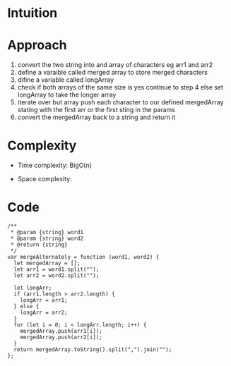 # Intuition

<!-- Describe your first thoughts on how to solve this problem. -->

# Approach

<!-- Describe your approach to solving the problem. -->

1. convert the two string into and array of characters eg arr1 and arr2
2. define a varaible called merged array to store merged characters
3. difine a variable called longArray
4. check if both arrays of the same size is yes continue to step 4 else set longArray to take the longer array
5. iterate over but array push each character to our defined mergedArray stating with the first arr or the first sting in the params
6. convert the mergedArray back to a string and return it

# Complexity

- Time complexity: BigO(n)
<!-- Add your time complexity here, e.g. $$O(n)$$ -->

- Space complexity:
<!-- Add your space complexity here, e.g. $$O(n)$$ -->

# Code

```
/**
 * @param {string} word1
 * @param {string} word2
 * @return {string}
 */
var mergeAlternately = function (word1, word2) {
  let mergedArray = [];
  let arr1 = word1.split("");
  let arr2 = word2.split("");

  let longArr;
  if (arr1.length > arr2.length) {
    longArr = arr1;
  } else {
    longArr = arr2;
  }
  for (let i = 0; i < longArr.length; i++) {
    mergedArray.push(arr1[i]);
    mergedArray.push(arr2[i]);
  }
  return mergedArray.toString().split(",").join("");
};
```
